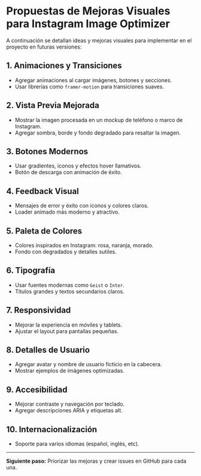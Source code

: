 # Propuestas de Mejoras Visuales para Instagram Image Optimizer

A continuación se detallan ideas y mejoras visuales para implementar en el proyecto en futuras versiones:

## 1. Animaciones y Transiciones
- Agregar animaciones al cargar imágenes, botones y secciones.
- Usar librerías como `framer-motion` para transiciones suaves.

## 2. Vista Previa Mejorada
- Mostrar la imagen procesada en un mockup de teléfono o marco de Instagram.
- Agregar sombra, borde y fondo degradado para resaltar la imagen.

## 3. Botones Modernos
- Usar gradientes, iconos y efectos hover llamativos.
- Botón de descarga con animación de éxito.

## 4. Feedback Visual
- Mensajes de error y éxito con iconos y colores claros.
- Loader animado más moderno y atractivo.

## 5. Paleta de Colores
- Colores inspirados en Instagram: rosa, naranja, morado.
- Fondo con degradados y detalles sutiles.

## 6. Tipografía
- Usar fuentes modernas como `Geist` o `Inter`.
- Títulos grandes y textos secundarios claros.

## 7. Responsividad
- Mejorar la experiencia en móviles y tablets.
- Ajustar el layout para pantallas pequeñas.

## 8. Detalles de Usuario
- Agregar avatar y nombre de usuario ficticio en la cabecera.
- Mostrar ejemplos de imágenes optimizadas.

## 9. Accesibilidad
- Mejorar contraste y navegación por teclado.
- Agregar descripciones ARIA y etiquetas alt.

## 10. Internacionalización
- Soporte para varios idiomas (español, inglés, etc).

---

**Siguiente paso:** Priorizar las mejoras y crear issues en GitHub para cada una.

